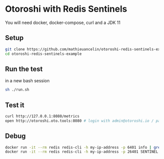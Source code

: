 # Otoroshi with Redis Sentinels

You will need docker, docker-compose, curl and a JDK 11

## Setup

```sh
git clone https://github.com/mathieuancelin/otoroshi-redis-sentinels-example.git
cd otoroshi-redis-sentinels-example
```

## Run the test

in a new bash session

```sh
sh ./run.sh
```

## Test it

```sh
curl http://127.0.0.1:8080/metrics
open http://otoroshi.oto.tools:8080 # login with admin@otoroshi.io / password
```

## Debug

```sh
docker run -it --rm redis redis-cli -h my-ip-address -p 6401 info | grep role
docker run -it --rm redis redis-cli -h my-ip-address -p 26401 SENTINEL get-master-addr-by-name my_redis_master
```